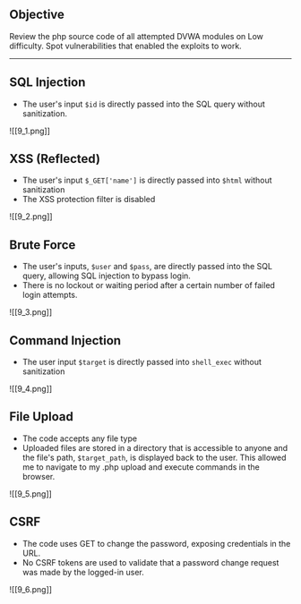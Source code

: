 ## Objective
Review the php source code of all attempted DVWA modules on Low difficulty. Spot vulnerabilities that enabled the exploits to work.

___
## SQL Injection
- The user's input `$id` is directly passed into the SQL query without sanitization.

![[9_1.png]]

## XSS (Reflected)
- The user's input `$_GET['name']` is directly passed into `$html` without sanitization
- The XSS protection filter is disabled

![[9_2.png]]

## Brute Force
- The user's inputs, `$user` and `$pass`, are directly passed into the SQL query, allowing SQL injection to bypass login.
- There is no lockout or waiting period after a certain number of failed login attempts.

![[9_3.png]]

## Command Injection
- The user input `$target` is directly passed into `shell_exec` without sanitization

![[9_4.png]]

## File Upload
- The code accepts any file type
- Uploaded files are stored in a directory that is accessible to anyone and the file's path, `$target_path`, is displayed back to the user. This allowed me to navigate to my .php upload and execute commands in the browser.

![[9_5.png]]
## CSRF
- The code uses GET to change the password, exposing credentials in the URL.
- No CSRF tokens are used to validate that a password change request was made by the logged-in user.

![[9_6.png]]
